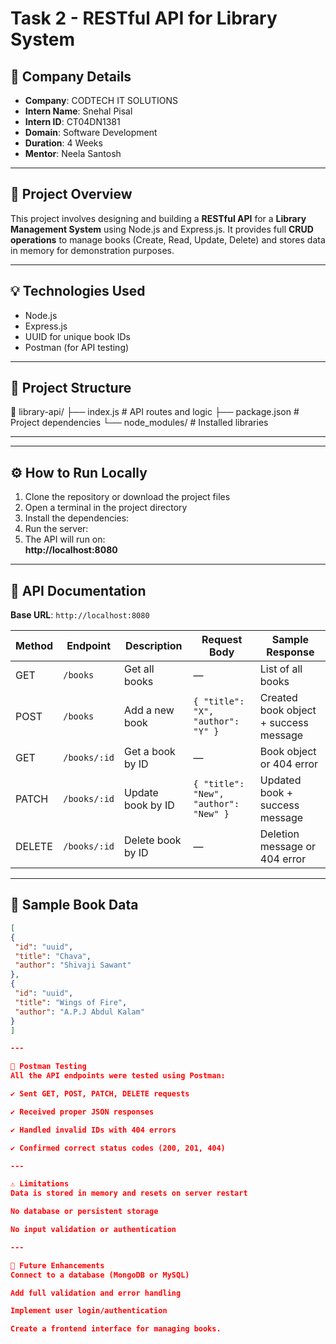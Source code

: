 # Task 2 - RESTful API for Library System

## 🏢 Company Details
- **Company**: CODTECH IT SOLUTIONS  
- **Intern Name**: Snehal Pisal  
- **Intern ID**: CT04DN1381  
- **Domain**: Software Development  
- **Duration**: 4 Weeks  
- **Mentor**: Neela Santosh  

---

## 📌 Project Overview

This project involves designing and building a **RESTful API** for a **Library Management System** using Node.js and Express.js. It provides full **CRUD operations** to manage books (Create, Read, Update, Delete) and stores data in memory for demonstration purposes.

---

## 💡 Technologies Used

- Node.js  
- Express.js  
- UUID for unique book IDs  
- Postman (for API testing)

---

## 📁 Project Structure

📂 library-api/
├── index.js # API routes and logic
├── package.json # Project dependencies
└── node_modules/ # Installed libraries

---


---

## ⚙️ How to Run Locally

1. Clone the repository or download the project files  
2. Open a terminal in the project directory  
3. Install the dependencies:
4. Run the server:
5. The API will run on:  
**http://localhost:8080**

---

## 📑 API Documentation

**Base URL**: `http://localhost:8080`

| Method | Endpoint       | Description            | Request Body                             | Sample Response                       |
|--------|----------------|------------------------|------------------------------------------|----------------------------------------|
| GET    | `/books`       | Get all books          | —                                        | List of all books                     |
| POST   | `/books`       | Add a new book         | `{ "title": "X", "author": "Y" }`        | Created book object + success message |
| GET    | `/books/:id`   | Get a book by ID       | —                                        | Book object or 404 error              |
| PATCH  | `/books/:id`   | Update book by ID      | `{ "title": "New", "author": "New" }`    | Updated book + success message        |
| DELETE | `/books/:id`   | Delete book by ID      | —                                        | Deletion message or 404 error         |

---

## 🧪 Sample Book Data

```json
[
{
 "id": "uuid",
 "title": "Chava",
 "author": "Shivaji Sawant"
},
{
 "id": "uuid",
 "title": "Wings of Fire",
 "author": "A.P.J Abdul Kalam"
}
]

---

🧪 Postman Testing
All the API endpoints were tested using Postman:

✔️ Sent GET, POST, PATCH, DELETE requests

✔️ Received proper JSON responses

✔️ Handled invalid IDs with 404 errors

✔️ Confirmed correct status codes (200, 201, 404)

---

⚠️ Limitations
Data is stored in memory and resets on server restart

No database or persistent storage

No input validation or authentication

---

🔮 Future Enhancements
Connect to a database (MongoDB or MySQL)

Add full validation and error handling

Implement user login/authentication

Create a frontend interface for managing books.
